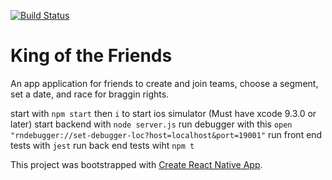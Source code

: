 [![Build Status](https://travis-ci.org/etcetera8/kom.svg?branch=master)](https://travis-ci.org/etcetera8/kom)

# King of the Friends

An app application for friends to create and join teams, choose a segment, set a date, and race for braggin rights.



start with ```npm start``` then ```i``` to start ios simulator (Must have xcode 9.3.0 or later)
start backend with ```node server.js```
run debugger with this ```open "rndebugger://set-debugger-loc?host=localhost&port=19001"```
run front end tests with ```jest```
run back end tests wiht ```npm t```

This project was bootstrapped with [Create React Native App](https://github.com/react-community/create-react-native-app).